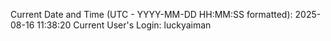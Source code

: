 Current Date and Time (UTC - YYYY-MM-DD HH:MM:SS formatted): 2025-08-16 11:38:20
Current User's Login: luckyaiman
